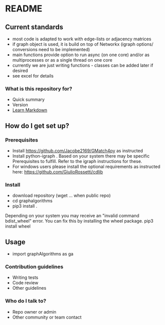 # README

## Current standards

- most code is adapted to work with edge-lists or adjacency matrices
- if graph object is used, it is build on top of Networkx (igraph options/ conversions need to be implemented)
- main functions provide option to run async (on one core) and/or as multiprocesses or as a single thread on one core
- currently we are just writing functions - classes can be added later if desired
- see excel for details

### What is this repository for?

- Quick summary
- Version
- [Learn Markdown](https://bitbucket.org/tutorials/markdowndemo)

## How do I get set up?

### Prerequisites

- Install https://github.com/Jacobe2169/GMatch4py as instructed
- Install python-igraph . Based on your system there may be specific Prerequisites to fulfill. Refer to the igraph instructions for these.
- For windows users please install the optional requirements as instructed here: https://github.com/GiulioRossetti/cdlib

### Install

- download repository (wget ... when public repo)
- cd graphalgorithms
- pip3 install .

Depending on your system you may receive an "invalid command bdist_wheel" error. You can fix this by installing the wheel package.
pip3 install wheel

## Usage

- import graphAlgorithms as ga 

### Contribution guidelines

- Writing tests
- Code review
- Other guidelines

### Who do I talk to?

- Repo owner or admin
- Other community or team contact
